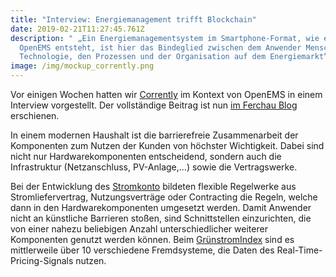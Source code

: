 ```yaml
---
title: "Interview: Energiema­nage­ment trifft Blockchain"
date: 2019-02-21T11:27:45.761Z
description: " „Ein Energiema­nage­ment­system im Smartphone-Format, wie es mit
  OpenEMS entsteht, ist hier das Bindeglied zwischen dem Anwender Mensch und der
  Technologie, den Prozessen und der Organisa­tion auf dem Energiemarkt“"
image: /img/mockup_corrently.png
---
```

Vor einigen Wochen hatten wir [Corrently](https://corrently.de/home.html) im Kontext von OpenEMS in einem Interview vorgestellt. Der vollständige Beitrag ist nun [im Ferchau Blog](https://www.ferchau.com/de/de/blog/details/2019/02/19/energiemanagement-im-smartphone-format/) erschienen. 

In einem modernen Haushalt ist die barriere­freie Zusammen­ar­beit der Komponenten zum Nutzen der Kunden von höchster Wichtigkeit. Dabei sind nicht nur Hardwarekomponenten entscheidend, sondern auch die Infrastruktur (Netzanschluss, PV-Anlage,...) sowie die Vertragswerke. 

Bei der Entwicklung des [Stromkonto](https://corrently.de/service/stromkonto.html) bildeten flexible Regelwerke aus Stromliefervertrag, Nutzungsverträge oder Contracting die Regeln, welche dann in den Hardwarekomponenten umgesetzt werden. Damit Anwender nicht an künstliche Barrieren stoßen, sind Schnittstellen einzurichten, die von einer nahezu beliebigen Anzahl unterschiedlicher weiterer Komponenten genutzt werden können. Beim [GrünstromIndex](https://www.corrently.de/hintergrund/gruenstromindex/index.html) sind es mittlerweile über 10 verschiedene Fremdsysteme, die Daten des Real-Time-Pricing-Signals nutzen.